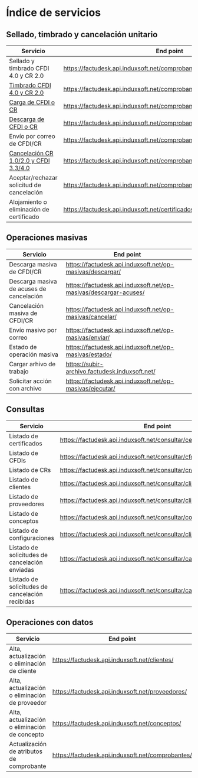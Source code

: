 # Índice de servicios #

## Sellado, timbrado y cancelación unitario ##

| Servicio | End point |
|----------|-----------|
| Sellado y timbrado CFDI 4.0 y CR 2.0 | https://factudesk.api.induxsoft.net/comprobantes/sellar-y-timbrar/ |
| [Timbrado CFDI 4.0 y CR 2.0](timbrar.md) | https://factudesk.api.induxsoft.net/comprobantes/timbrar/ |
| [Carga de CFDI o CR](subir.md) | https://factudesk.api.induxsoft.net/comprobantes/subir/ |
| [Descarga de CFDI o CR](descargar.md) | https://factudesk.api.induxsoft.net/comprobantes/descargar/ |
| Envío por correo de CFDI/CR | https://factudesk.api.induxsoft.net/comprobantes/enviar/ |
| [Cancelación CR 1.0/2.0 y CFDI 3.3/4.0](cancelar.md) | https://factudesk.api.induxsoft.net/comprobantes/cancelaciones/solicitar/ |
| Aceptar/rechazar solicitud de cancelación | https://factudesk.api.induxsoft.net/comprobantes/cancelaciones/responder/ |
| Alojamiento o eliminación de certificado | https://factudesk.api.induxsoft.net/certificados/administrar/ |

## Operaciones masivas ##

| Servicio | End point |
|----------|-----------|
| Descarga masiva de CFDI/CR | https://factudesk.api.induxsoft.net/op-masivas/descargar/ |
| Descarga masiva de acuses de cancelación | https://factudesk.api.induxsoft.net/op-masivas/descargar-acuses/ |
| Cancelación masiva de CFDI/CR | https://factudesk.api.induxsoft.net/op-masivas/cancelar/ |
| Envío masivo por correo | https://factudesk.api.induxsoft.net/op-masivas/enviar/ |
| Estado de operación masiva | https://factudesk.api.induxsoft.net/op-masivas/estado/
| Cargar arhivo de trabajo | https://subir-archivo.factudesk.induxsoft.net/
| Solicitar acción con archivo | https://factudesk.api.induxsoft.net/op-masivas/ejecutar/

## Consultas ##
| Servicio | End point |
|----------|-----------|
| Listado de certificados | https://factudesk.api.induxsoft.net/consultar/certificados/
| Listado de CFDIs | https://factudesk.api.induxsoft.net/consultar/cfdi/
| Listado de CRs | https://factudesk.api.induxsoft.net/consultar/cr/
| Listado de clientes | https://factudesk.api.induxsoft.net/consultar/clientes/
| Listado de proveedores | https://factudesk.api.induxsoft.net/consultar/clientes/
| Listado de conceptos | https://factudesk.api.induxsoft.net/consultar/conceptos/
| Listado de configuraciones | https://factudesk.api.induxsoft.net/consultar/clientes/
| Listado de solicitudes de cancelación enviadas | https://factudesk.api.induxsoft.net/consultar/cancelaciones/enviadas/
| Listado de solicitudes de cancelación recibidas | https://factudesk.api.induxsoft.net/consultar/cancelaciones/recibidas/

## Operaciones con datos ##

| Servicio | End point |
|----------|-----------|
| Alta, actualización o eliminación de cliente | https://factudesk.api.induxsoft.net/clientes/
| Alta, actualización o eliminación de proveedor | https://factudesk.api.induxsoft.net/proveedores/
| Alta, actualización o eliminación de concepto | https://factudesk.api.induxsoft.net/conceptos/
| Actualización de atributos de comprobante | https://factudesk.api.induxsoft.net/comprobantes/


